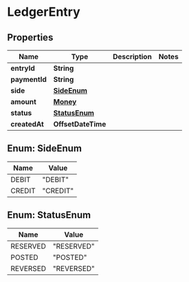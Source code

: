 

# LedgerEntry


## Properties

| Name | Type | Description | Notes |
|------------ | ------------- | ------------- | -------------|
|**entryId** | **String** |  |  |
|**paymentId** | **String** |  |  |
|**side** | [**SideEnum**](#SideEnum) |  |  |
|**amount** | [**Money**](Money.md) |  |  |
|**status** | [**StatusEnum**](#StatusEnum) |  |  |
|**createdAt** | **OffsetDateTime** |  |  |



## Enum: SideEnum

| Name | Value |
|---- | -----|
| DEBIT | &quot;DEBIT&quot; |
| CREDIT | &quot;CREDIT&quot; |



## Enum: StatusEnum

| Name | Value |
|---- | -----|
| RESERVED | &quot;RESERVED&quot; |
| POSTED | &quot;POSTED&quot; |
| REVERSED | &quot;REVERSED&quot; |



